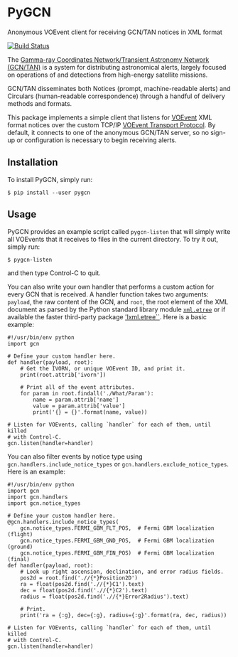 # PyGCN

Anonymous VOEvent client for receiving GCN/TAN notices in XML format

[![Build Status](https://travis-ci.org/lpsinger/pygcn.svg?branch=master)](https://travis-ci.org/lpsinger/pygcn)

The [Gamma-ray Coordinates Network/Transient Astronomy Network (GCN/TAN)][1] is
a system for distributing astronomical alerts, largely focused on operations of
and detections from high-energy satellite missions.

GCN/TAN disseminates both Notices (prompt, machine-readable alerts) and
Circulars (human-readable correspondence) through a handful of delivery methods
and formats.

This package implements a simple client that listens for [VOEvent][2] XML
format notices over the custom TCP/IP [VOEvent Transport Protocol][3]. By
default, it connects to one of the anonymous GCN/TAN server, so no sign-up
or configuration is necessary to begin receiving alerts.

## Installation

To install PyGCN, simply run:

    $ pip install --user pygcn

## Usage

PyGCN provides an example script called `pygcn-listen` that will simply write
all VOEvents that it receives to files in the current directory. To try it out,
simply run:

    $ pygcn-listen

and then type Control-C to quit.

You can also write your own handler that performs a custom action for every GCN
that is received. A handler function takes two arguments: `payload`, the raw
content of the GCN, and `root`, the root element of the XML document as parsed
by the Python standard library module [`xml.etree`][4] or if available the
faster third-party package ['lxml.etree``][5]. Here is a basic example:

    #!/usr/bin/env python
    import gcn

    # Define your custom handler here.
    def handler(payload, root):
        # Get the IVORN, or unique VOEvent ID, and print it.
        print(root.attrib['ivorn'])

        # Print all of the event attributes.
        for param in root.findall('./What/Param'):
            name = param.attrib['name']
            value = param.attrib['value']
            print('{} = {}'.format(name, value))

    # Listen for VOEvents, calling `handler` for each of them, until killed
    # with Control-C.
    gcn.listen(handler=handler)

You can also filter events by notice type using
`gcn.handlers.include_notice_types` or `gcn.handlers.exclude_notice_types`.
Here is an example:

    #!/usr/bin/env python
    import gcn
    import gcn.handlers
    import gcn.notice_types

    # Define your custom handler here.
    @gcn.handlers.include_notice_types(
        gcn.notice_types.FERMI_GBM_FLT_POS,  # Fermi GBM localization (flight)
        gcn.notice_types.FERMI_GBM_GND_POS,  # Fermi GBM localization (ground)
        gcn.notice_types.FERMI_GBM_FIN_POS)  # Fermi GBM localization (final)
    def handler(payload, root):
        # Look up right ascension, declination, and error radius fields.
        pos2d = root.find('.//{*}Position2D')
        ra = float(pos2d.find('.//{*}C1').text)
        dec = float(pos2d.find('.//{*}C2').text)
        radius = float(pos2d.find('.//{*}Error2Radius').text)

        # Print.
        print('ra = {:g}, dec={:g}, radius={:g}'.format(ra, dec, radius))

    # Listen for VOEvents, calling `handler` for each of them, until killed
    # with Control-C.
    gcn.listen(handler=handler)


[1]: http://gcn.gsfc.nasa.gov
[2]: http://www.ivoa.net/documents/VOEvent
[3]: http://www.ivoa.net/documents/Notes/VOEventTransport
[4]: https://docs.python.org/2/library/xml.etree.elementtree.html
[5]: http://lxml.de
